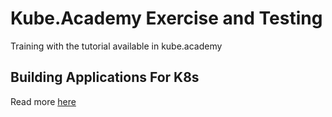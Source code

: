 # Kube.Academy Exercise and Testing

Training with the tutorial available in kube.academy

## Building Applications For K8s

Read more [here](./building-apps-for-k8s/readme.md) 